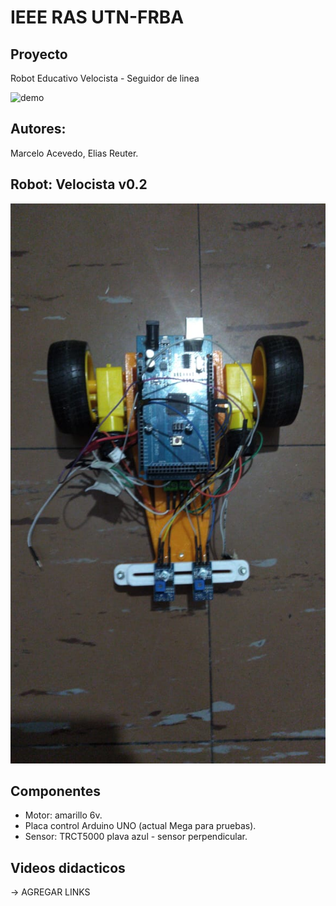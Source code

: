 # IEEE RAS UTN-FRBA

## Proyecto 

Robot Educativo Velocista - Seguidor de linea

![demo](./images/demo.gif)


## Autores: 

Marcelo Acevedo, Elias Reuter.



## Robot: Velocista v0.2
![Prototipo](./images/prototipo.jpeg)

## Componentes
  - Motor: amarillo 6v.
  - Placa control Arduino UNO (actual Mega para pruebas).
  - Sensor: TRCT5000 plava azul - sensor perpendicular.

## Videos didacticos

-> AGREGAR LINKS



